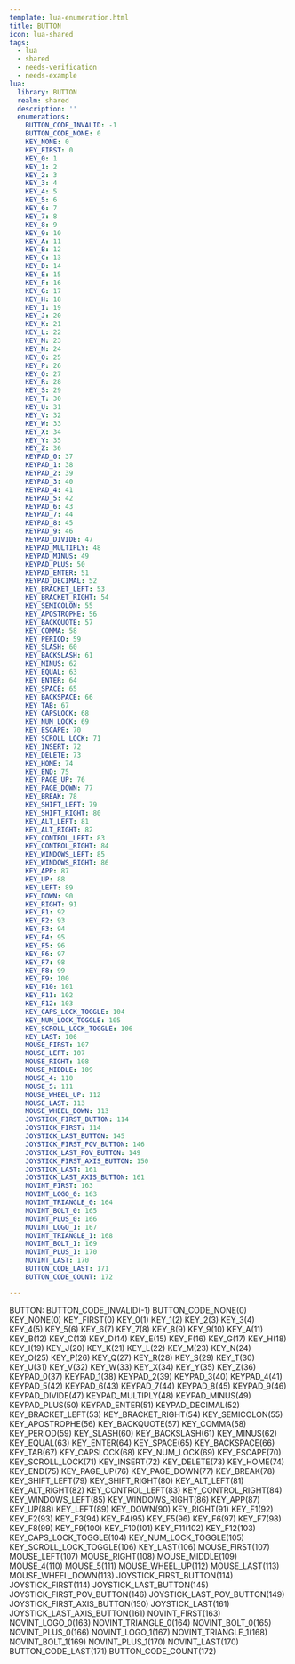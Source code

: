 ```yaml
---
template: lua-enumeration.html
title: BUTTON
icon: lua-shared
tags:
  - lua
  - shared
  - needs-verification
  - needs-example
lua:
  library: BUTTON
  realm: shared
  description: ''
  enumerations:
    BUTTON_CODE_INVALID: -1
    BUTTON_CODE_NONE: 0
    KEY_NONE: 0
    KEY_FIRST: 0
    KEY_0: 1
    KEY_1: 2
    KEY_2: 3
    KEY_3: 4
    KEY_4: 5
    KEY_5: 6
    KEY_6: 7
    KEY_7: 8
    KEY_8: 9
    KEY_9: 10
    KEY_A: 11
    KEY_B: 12
    KEY_C: 13
    KEY_D: 14
    KEY_E: 15
    KEY_F: 16
    KEY_G: 17
    KEY_H: 18
    KEY_I: 19
    KEY_J: 20
    KEY_K: 21
    KEY_L: 22
    KEY_M: 23
    KEY_N: 24
    KEY_O: 25
    KEY_P: 26
    KEY_Q: 27
    KEY_R: 28
    KEY_S: 29
    KEY_T: 30
    KEY_U: 31
    KEY_V: 32
    KEY_W: 33
    KEY_X: 34
    KEY_Y: 35
    KEY_Z: 36
    KEYPAD_0: 37
    KEYPAD_1: 38
    KEYPAD_2: 39
    KEYPAD_3: 40
    KEYPAD_4: 41
    KEYPAD_5: 42
    KEYPAD_6: 43
    KEYPAD_7: 44
    KEYPAD_8: 45
    KEYPAD_9: 46
    KEYPAD_DIVIDE: 47
    KEYPAD_MULTIPLY: 48
    KEYPAD_MINUS: 49
    KEYPAD_PLUS: 50
    KEYPAD_ENTER: 51
    KEYPAD_DECIMAL: 52
    KEY_BRACKET_LEFT: 53
    KEY_BRACKET_RIGHT: 54
    KEY_SEMICOLON: 55
    KEY_APOSTROPHE: 56
    KEY_BACKQUOTE: 57
    KEY_COMMA: 58
    KEY_PERIOD: 59
    KEY_SLASH: 60
    KEY_BACKSLASH: 61
    KEY_MINUS: 62
    KEY_EQUAL: 63
    KEY_ENTER: 64
    KEY_SPACE: 65
    KEY_BACKSPACE: 66
    KEY_TAB: 67
    KEY_CAPSLOCK: 68
    KEY_NUM_LOCK: 69
    KEY_ESCAPE: 70
    KEY_SCROLL_LOCK: 71
    KEY_INSERT: 72
    KEY_DELETE: 73
    KEY_HOME: 74
    KEY_END: 75
    KEY_PAGE_UP: 76
    KEY_PAGE_DOWN: 77
    KEY_BREAK: 78
    KEY_SHIFT_LEFT: 79
    KEY_SHIFT_RIGHT: 80
    KEY_ALT_LEFT: 81
    KEY_ALT_RIGHT: 82
    KEY_CONTROL_LEFT: 83
    KEY_CONTROL_RIGHT: 84
    KEY_WINDOWS_LEFT: 85
    KEY_WINDOWS_RIGHT: 86
    KEY_APP: 87
    KEY_UP: 88
    KEY_LEFT: 89
    KEY_DOWN: 90
    KEY_RIGHT: 91
    KEY_F1: 92
    KEY_F2: 93
    KEY_F3: 94
    KEY_F4: 95
    KEY_F5: 96
    KEY_F6: 97
    KEY_F7: 98
    KEY_F8: 99
    KEY_F9: 100
    KEY_F10: 101
    KEY_F11: 102
    KEY_F12: 103
    KEY_CAPS_LOCK_TOGGLE: 104
    KEY_NUM_LOCK_TOGGLE: 105
    KEY_SCROLL_LOCK_TOGGLE: 106
    KEY_LAST: 106
    MOUSE_FIRST: 107
    MOUSE_LEFT: 107
    MOUSE_RIGHT: 108
    MOUSE_MIDDLE: 109
    MOUSE_4: 110
    MOUSE_5: 111
    MOUSE_WHEEL_UP: 112
    MOUSE_LAST: 113
    MOUSE_WHEEL_DOWN: 113
    JOYSTICK_FIRST_BUTTON: 114
    JOYSTICK_FIRST: 114
    JOYSTICK_LAST_BUTTON: 145
    JOYSTICK_FIRST_POV_BUTTON: 146
    JOYSTICK_LAST_POV_BUTTON: 149
    JOYSTICK_FIRST_AXIS_BUTTON: 150
    JOYSTICK_LAST: 161
    JOYSTICK_LAST_AXIS_BUTTON: 161
    NOVINT_FIRST: 163
    NOVINT_LOGO_0: 163
    NOVINT_TRIANGLE_0: 164
    NOVINT_BOLT_0: 165
    NOVINT_PLUS_0: 166
    NOVINT_LOGO_1: 167
    NOVINT_TRIANGLE_1: 168
    NOVINT_BOLT_1: 169
    NOVINT_PLUS_1: 170
    NOVINT_LAST: 170
    BUTTON_CODE_LAST: 171
    BUTTON_CODE_COUNT: 172

---
```


<div class="lua__search__keywords">
BUTTON: BUTTON_CODE_INVALID(-1) BUTTON_CODE_NONE(0) KEY_NONE(0) KEY_FIRST(0) KEY_0(1) KEY_1(2) KEY_2(3) KEY_3(4) KEY_4(5) KEY_5(6) KEY_6(7) KEY_7(8) KEY_8(9) KEY_9(10) KEY_A(11) KEY_B(12) KEY_C(13) KEY_D(14) KEY_E(15) KEY_F(16) KEY_G(17) KEY_H(18) KEY_I(19) KEY_J(20) KEY_K(21) KEY_L(22) KEY_M(23) KEY_N(24) KEY_O(25) KEY_P(26) KEY_Q(27) KEY_R(28) KEY_S(29) KEY_T(30) KEY_U(31) KEY_V(32) KEY_W(33) KEY_X(34) KEY_Y(35) KEY_Z(36) KEYPAD_0(37) KEYPAD_1(38) KEYPAD_2(39) KEYPAD_3(40) KEYPAD_4(41) KEYPAD_5(42) KEYPAD_6(43) KEYPAD_7(44) KEYPAD_8(45) KEYPAD_9(46) KEYPAD_DIVIDE(47) KEYPAD_MULTIPLY(48) KEYPAD_MINUS(49) KEYPAD_PLUS(50) KEYPAD_ENTER(51) KEYPAD_DECIMAL(52) KEY_BRACKET_LEFT(53) KEY_BRACKET_RIGHT(54) KEY_SEMICOLON(55) KEY_APOSTROPHE(56) KEY_BACKQUOTE(57) KEY_COMMA(58) KEY_PERIOD(59) KEY_SLASH(60) KEY_BACKSLASH(61) KEY_MINUS(62) KEY_EQUAL(63) KEY_ENTER(64) KEY_SPACE(65) KEY_BACKSPACE(66) KEY_TAB(67) KEY_CAPSLOCK(68) KEY_NUM_LOCK(69) KEY_ESCAPE(70) KEY_SCROLL_LOCK(71) KEY_INSERT(72) KEY_DELETE(73) KEY_HOME(74) KEY_END(75) KEY_PAGE_UP(76) KEY_PAGE_DOWN(77) KEY_BREAK(78) KEY_SHIFT_LEFT(79) KEY_SHIFT_RIGHT(80) KEY_ALT_LEFT(81) KEY_ALT_RIGHT(82) KEY_CONTROL_LEFT(83) KEY_CONTROL_RIGHT(84) KEY_WINDOWS_LEFT(85) KEY_WINDOWS_RIGHT(86) KEY_APP(87) KEY_UP(88) KEY_LEFT(89) KEY_DOWN(90) KEY_RIGHT(91) KEY_F1(92) KEY_F2(93) KEY_F3(94) KEY_F4(95) KEY_F5(96) KEY_F6(97) KEY_F7(98) KEY_F8(99) KEY_F9(100) KEY_F10(101) KEY_F11(102) KEY_F12(103) KEY_CAPS_LOCK_TOGGLE(104) KEY_NUM_LOCK_TOGGLE(105) KEY_SCROLL_LOCK_TOGGLE(106) KEY_LAST(106) MOUSE_FIRST(107) MOUSE_LEFT(107) MOUSE_RIGHT(108) MOUSE_MIDDLE(109) MOUSE_4(110) MOUSE_5(111) MOUSE_WHEEL_UP(112) MOUSE_LAST(113) MOUSE_WHEEL_DOWN(113) JOYSTICK_FIRST_BUTTON(114) JOYSTICK_FIRST(114) JOYSTICK_LAST_BUTTON(145) JOYSTICK_FIRST_POV_BUTTON(146) JOYSTICK_LAST_POV_BUTTON(149) JOYSTICK_FIRST_AXIS_BUTTON(150) JOYSTICK_LAST(161) JOYSTICK_LAST_AXIS_BUTTON(161) NOVINT_FIRST(163) NOVINT_LOGO_0(163) NOVINT_TRIANGLE_0(164) NOVINT_BOLT_0(165) NOVINT_PLUS_0(166) NOVINT_LOGO_1(167) NOVINT_TRIANGLE_1(168) NOVINT_BOLT_1(169) NOVINT_PLUS_1(170) NOVINT_LAST(170) BUTTON_CODE_LAST(171) BUTTON_CODE_COUNT(172)
</div>
